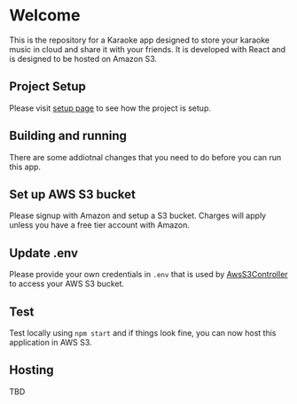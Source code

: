 # Welcome

This is the repository for a Karaoke app designed to store your karaoke music in cloud and share it with your friends. It is developed with React and is designed to be hosted on Amazon S3.

## Project Setup

Please visit [setup page](./REACT.md) to see how the project is setup. 

## Building and running

There are some addiotnal changes that you need to do before you can run this app.

## Set up AWS S3 bucket

Please signup with Amazon and setup a S3 bucket. Charges will apply unless you have a free tier account with Amazon.

## Update .env

Please provide your own credentials in `.env` that is used by [AwsS3Controller](src/controllers/AwsS3Controller.js.js) to access your AWS S3 bucket.

## Test

Test locally using `npm start` and if things look fine, you can now host this application in AWS S3.

## Hosting

TBD